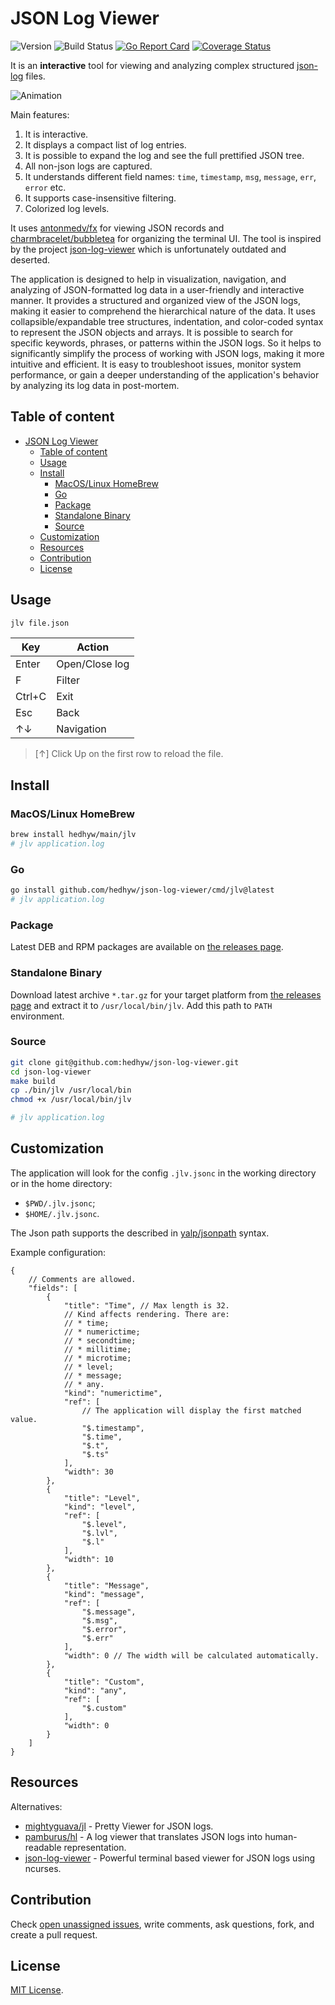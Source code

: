 # JSON Log Viewer

![Version](https://img.shields.io/github/v/tag/hedhyw/json-log-viewer)
![Build Status](https://github.com/hedhyw/json-log-viewer/actions/workflows/check.yml/badge.svg)
[![Go Report Card](https://goreportcard.com/badge/github.com/hedhyw/json-log-viewer)](https://goreportcard.com/report/github.com/hedhyw/json-log-viewer)
[![Coverage Status](https://coveralls.io/repos/github/hedhyw/json-log-viewer/badge.svg?branch=main)](https://coveralls.io/github/hedhyw/json-log-viewer?branch=main)

It is an **interactive** tool for viewing and analyzing complex structured [json-log](assets/example.log) files.

![Animation](./assets/animation.webp)

Main features:
1. It is interactive.
2. It displays a compact list of log entries.
3. It is possible to expand the log and see the full prettified JSON tree.
4. All non-json logs are captured.
5. It understands different field names: `time`, `timestamp`, `msg`, `message`, `err`, `error` etc.
6. It supports case-insensitive filtering.
7. Colorized log levels.

It uses [antonmedv/fx](https://github.com/antonmedv/fx) for viewing JSON records and [charmbracelet/bubbletea](https://github.com/charmbracelet/bubbletea) for organizing the terminal UI. The tool is inspired by the project [json-log-viewer](https://github.com/gistia/json-log-viewer) which is unfortunately outdated and deserted.

The application is designed to help in visualization, navigation, and analyzing of JSON-formatted log data in a user-friendly and interactive manner. It provides a structured and organized view of the JSON logs, making it easier to comprehend the hierarchical nature of the data. It uses collapsible/expandable tree structures, indentation, and color-coded syntax to represent the JSON objects and arrays. It is possible to search for specific keywords, phrases, or patterns within the JSON logs. So it helps to significantly simplify the process of working with JSON logs, making it more intuitive and efficient. It is easy to troubleshoot issues, monitor system performance, or gain a deeper understanding of the application's behavior by analyzing its log data in post-mortem.

## Table of content

- [JSON Log Viewer](#json-log-viewer)
    - [Table of content](#table-of-content)
    - [Usage](#usage)
    - [Install](#install)
        - [MacOS/Linux HomeBrew](#macoslinux-homebrew)
        - [Go](#go)
        - [Package](#package)
        - [Standalone Binary](#standalone-binary)
        - [Source](#source)
    - [Customization](#customization)
    - [Resources](#resources)
    - [Contribution](#contribution)
    - [License](#license)

## Usage

```sh
jlv file.json
```

| Key    | Action         |
| ------ | -------------- |
| Enter  | Open/Close log |
| F      | Filter         |
| Ctrl+C | Exit           |
| Esc    | Back           |
| ↑↓     | Navigation     |

> \[↑\] Click Up on the first row to reload the file.

## Install

### MacOS/Linux HomeBrew

```sh
brew install hedhyw/main/jlv
# jlv application.log
```

### Go

```sh
go install github.com/hedhyw/json-log-viewer/cmd/jlv@latest
# jlv application.log
```

### Package

Latest DEB and RPM packages are available on [the releases page](https://github.com/hedhyw/json-log-viewer/releases/latest).

### Standalone Binary

Download latest archive `*.tar.gz` for your target platform from [the releases page](https://github.com/hedhyw/json-log-viewer/releases/latest) and extract it to `/usr/local/bin/jlv`. Add this path to `PATH` environment.

### Source

```sh
git clone git@github.com:hedhyw/json-log-viewer.git
cd json-log-viewer
make build
cp ./bin/jlv /usr/local/bin
chmod +x /usr/local/bin/jlv

# jlv application.log
```

## Customization

The application will look for the config `.jlv.jsonc` in the working directory or in the home directory:
- `$PWD/.jlv.jsonc`;
- `$HOME/.jlv.jsonc`.

The Json path supports the described in [yalp/jsonpath](https://github.com/yalp/jsonpath#jsonpath-quick-intro) syntax.

Example configuration:
```jsonc
{
    // Comments are allowed.
    "fields": [
        {
            "title": "Time", // Max length is 32.
            // Kind affects rendering. There are:
            // * time;
            // * numerictime;
            // * secondtime;
            // * millitime;
            // * microtime;
            // * level;
            // * message;
            // * any.
            "kind": "numerictime",
            "ref": [
                // The application will display the first matched value.
                "$.timestamp",
                "$.time",
                "$.t",
                "$.ts"
            ],
            "width": 30
        },
        {
            "title": "Level",
            "kind": "level",
            "ref": [
                "$.level",
                "$.lvl",
                "$.l"
            ],
            "width": 10
        },
        {
            "title": "Message",
            "kind": "message",
            "ref": [
                "$.message",
                "$.msg",
                "$.error",
                "$.err"
            ],
            "width": 0 // The width will be calculated automatically.
        },
        {
            "title": "Custom",
            "kind": "any",
            "ref": [
                "$.custom"
            ],
            "width": 0
        }
    ]
}
```

## Resources

Alternatives:
- [mightyguava/jl](https://github.com/mightyguava/jl) - Pretty Viewer for JSON logs.
- [pamburus/hl](https://github.com/pamburus/hl) - A log viewer that translates JSON logs into human-readable representation.
- [json-log-viewer](https://github.com/gistia/json-log-viewer) - Powerful terminal based viewer for JSON logs using ncurses.

## Contribution

Check [open unassigned issues](https://github.com/hedhyw/json-log-viewer/issues), write comments, ask questions, fork, and create a pull request.

## License

[MIT License](LICENSE).
